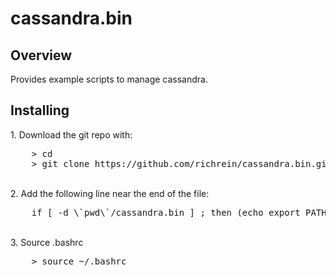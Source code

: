 # cassandra.bin
## Overview
Provides example scripts to manage cassandra.


## Installing


<sp>1. Download the git repo with:
<pre>
	> cd
    > git clone https://github.com/richrein/cassandra.bin.git
</pre>

<br>2. Add the following line near the end of the file:
<pre>
    if [ -d \`pwd\`/cassandra.bin ] ; then (echo export PATH=\"\$PATH:`pwd`/cassandra.bin\" >> ~/.bashrc); else echo Error: Not in parent folder; fi
</pre>

<br>3. Source .bashrc
<pre>
    > source ~/.bashrc
</pre>
